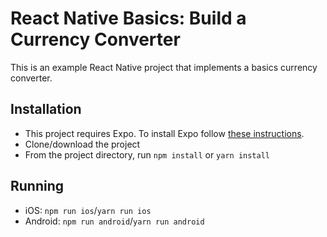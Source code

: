 # React Native Basics: Build a Currency Converter

This is an example React Native project that implements a basics currency converter.

## Installation

- This project requires Expo. To install Expo follow [these instructions](https://expo.io/learn).
- Clone/download the project
- From the project directory, run `npm install` or `yarn install`

## Running

- iOS: `npm run ios`/`yarn run ios`
- Android: `npm run android`/`yarn run android`
